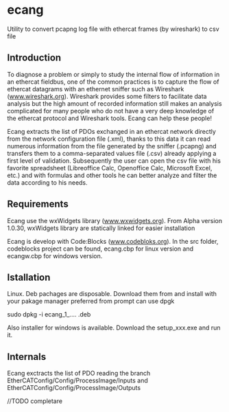 # ecang
Utility to convert pcapng log file with ethercat frames (by wireshark) to csv file

## Introduction

To diagnose a problem or simply to study the internal flow of information in an ethercat fieldbus, one of the common practices is to capture the flow of ethercat datagrams with an ethernet sniffer such as Wireshark (www.wireshark.org).
Wireshark provides some filters to facilitate data analysis but the high amount of recorded information still makes an analysis complicated for many people who do not have a very deep knowledge of the ethercat protocol and Wireshark tools.
Ecang can help these people!

Ecang extracts the list of PDOs exchanged in an ethercat network directly from the network configuration file (.xml), thanks to this data it can read numerous information from the file generated by the sniffer (.pcapng) and transfers them to a comma-separated values ​​file (.csv) already applying a first level of validation. Subsequently the user can open the csv file with his favorite spreadsheet (Libreoffice Calc, Openoffice Calc, Microsoft Excel, etc.) and with formulas and other tools he can better analyze and filter the data according to his needs.

## Requirements

Ecang use the wxWidgets library (www.wxwidgets.org). From Alpha version 1.0.30, wxWidgets library are statically linked for easier installation

Ecang is develop with Code:Blocks (www.codebloks.org). In the src folder, codeblocks project can be found, ecang.cbp for linux version and ecangw.cbp for windows version.


## Istallation
Linux. Deb pachages are disposable. Download them from and install with your pakage manager preferred
from prompt can use dpgk

sudo dpkg -i ecang_1_.... .deb

Also installer for windows is available. Download the setup_xxx.exe and run it.
## Internals
Ecang exctracts the list of PDO reading the branch EtherCATConfig/Config/ProcessImage/Inputs and EtherCATConfig/Config/ProcessImage/Outputs

//TODO completare
